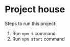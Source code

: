 # Project house
        
Steps to run this project:

1. Run `npm i` command
2. Run `npm start` command
